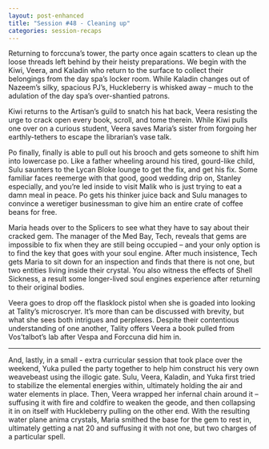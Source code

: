 ```yaml
---
layout: post-enhanced
title: "Session #48 - Cleaning up"
categories: session-recaps
---
```


Returning to forccuna’s tower, the party once again scatters to clean up the loose threads left behind by their heisty preparations. We begin with the Kiwi, Veera, and Kaladin who return to the surface to collect their belongings from the day spa’s locker room. While Kaladin changes out of Nazeem’s silky, spacious PJ’s, Huckleberry is whisked away – much to the adulation of the day spa’s over-shantied patrons.

Kiwi returns to the Artisan’s guild to snatch his hat back, Veera resisting the urge to crack open every book, scroll, and tome therein. While Kiwi pulls one over on a curious student, Veera saves Maria’s sister from forgoing her earthly-tethers to escape the librarian’s vase talk.

Po finally, finally is able to pull out his brooch and gets someone to shift him into lowercase po. Like a father wheeling around his tired, gourd-like child, Sulu saunters to the Lycan Bloke lounge to get the fix, and get his fix. Some familiar faces reemerge with that good, good wedding drip on, Stanley especially, and you’re led inside to visit Malik who is just trying to eat a damn meal in peace. Po gets his thinker juice back and Sulu manages to convince a weretiger businessman to give him an entire crate of coffee beans for free.

Maria heads over to the Splicers to see what they have to say about their cracked gem. The manager of the Med Bay, Tech, reveals that gems are impossible to fix when they are still being occupied – and your only option is to find the key that goes with your soul engine. After much insistence, Tech gets Maria to sit down for an inspection and finds that there is not one, but two entities living inside their crystal. You also witness the effects of Shell Sickness, a result some longer-lived soul engines experience after returning to their original bodies.

Veera goes to drop off the flasklock pistol when she is goaded into looking at Tality’s microscryer. It’s more than can be discussed with brevity, but what she sees both intrigues and perplexes. Despite their contentious understanding of one another, Tality offers Veera a book pulled from Vos’talbot’s lab after Vespa and Forccuna did him in.

---

And, lastly, in a small - extra curricular session that took place over the weekend, Yuka pulled the party together to help him construct his very own weavebeast using the illogic gate. Sulu, Veera, Kaladin, and Yuka first tried to stabilize the elemental energies within, ultimately holding the air and water elements in place. Then, Veera wrapped her infernal chain around it – suffusing it with fire and coldfire to weaken the geode, and then collapsing it in on itself with Huckleberry pulling on the other end. With the resulting water plane anima crystals, Maria smithed the base for the gem to rest in, ultimately getting a nat 20 and suffusing it with not one, but two charges of a particular spell. 
